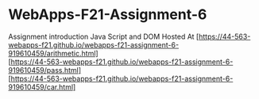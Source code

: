 # WebApps-F21-Assignment-6
Assignment introduction Java Script and DOM
Hosted At [https://44-563-webapps-f21.github.io/webapps-f21-assignment-6-919610459/arithmetic.html]<br>
[https://44-563-webapps-f21.github.io/webapps-f21-assignment-6-919610459/pass.html]<br>
[https://44-563-webapps-f21.github.io/webapps-f21-assignment-6-919610459/car.html]
